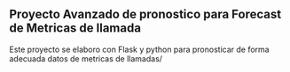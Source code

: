 ## Proyecto Avanzado de pronostico para Forecast de Metricas de llamada
Este proyecto se elaboro con Flask y python para pronosticar de forma adecuada datos de metricas de llamadas/
